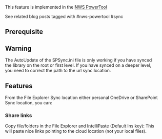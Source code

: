 This feature is implemented in the [NWS PowerTool](NWS-PowerTool)

See related blog posts tagged with #nws-powertool #sync

## Prerequisite

## Warning

The AutoUpdate of the SPSync.ini file is only working if you have synced the library on the root or first level.
If you have synced on a deeper level, you need to correct the path to the url sync location.


## Features

From the File Explorer Sync location either personal OneDrive or SharePoint Sync location, you can:

### Share links
Copy file/folders in the File Explorer and [IntelliPaste](IntelliPaste) (Default Ins key):
This will paste nice links pointing to the cloud location (not your local files).
